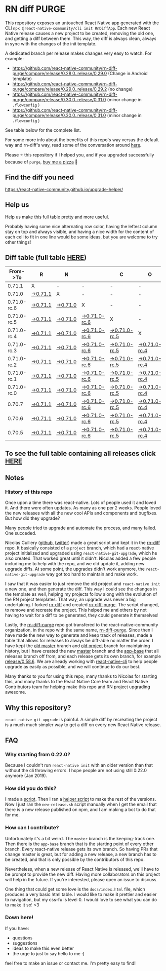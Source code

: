# RN diff PURGE

This repository exposes an untouched React Native app generated with the CLI
`npx @react-native-community/cli init RnDiffApp`. Each new React Native release causes a new project to be created, removing the old one, and getting a diff between them. This way, the diff is always clean, always in sync with the changes of the init template.

A dedicated branch per release makes changes very easy
to watch. For example:

* https://github.com/react-native-community/rn-diff-purge/compare/release/0.28.0..release/0.29.0
(Change in Android template)
* https://github.com/react-native-community/rn-diff-purge/compare/release/0.29.0..release/0.29.2
(no change)
* https://github.com/react-native-community/rn-diff-purge/compare/release/0.30.0..release/0.31.0
(minor change in `.flowconfig` )
* https://github.com/react-native-community/rn-diff-purge/compare/release/0.30.0..release/0.31.0
(minor change in `.flowconfig` )

See table below for the complete list.

For some more info about the benefits of this repo's way versus the default way and rn-diff's way, read some of the conversation around [here](https://github.com/react-native-community/discussions-and-proposals/issues/68#issuecomment-452227478).

Please :star: this repository if I helped you, and if you upgraded successfully because of `purge`, [buy me a pizza](https://www.buymeacoffee.com/pvinis) :pizza:

## Find the diff you need
https://react-native-community.github.io/upgrade-helper/

## Help us
Help us make [this](https://react-native-community.github.io/rn-diff-purge) full table pretty and more useful.

Probably having some nice alternating row color, having the leftest column stay on top and always visible, and having a nice width for the content of each cell to fit in one line would be some ideas, but you are welcome to try other things!

## Diff table (full table [HERE](https://react-native-community.github.io/rn-diff-purge/))

| From->To    | R                                                                                                               | N                                                                                                               |                                                                                                                           | C                                                                                                                         | O                                                                                                                         | R                                                                                                                         | E                                                                                                                         |                                                                                                                           | T                                                                                                                    | E                                                                                                          | A                                                                                                          | M |
| ----------- | --------------------------------------------------------------------------------------------------------------- | --------------------------------------------------------------------------------------------------------------- | ------------------------------------------------------------------------------------------------------------------------- | ------------------------------------------------------------------------------------------------------------------------- | ------------------------------------------------------------------------------------------------------------------------- | ------------------------------------------------------------------------------------------------------------------------- | ------------------------------------------------------------------------------------------------------------------------- | ------------------------------------------------------------------------------------------------------------------------- | -------------------------------------------------------------------------------------------------------------------- | ---------------------------------------------------------------------------------------------------------- | ---------------------------------------------------------------------------------------------------------- | - |
| 0.71.1      | X                                                                                                               | -                                                                                                               | -                                                                                                                         | -                                                                                                                         | -                                                                                                                         | -                                                                                                                         | -                                                                                                                         | -                                                                                                                         | -                                                                                                                    | -                                                                                                          | -                                                                                                          | - |
| 0.71.0      | [->0.71.1](https://github.com/react-native-community/rn-diff-purge/compare/release/0.71.0..release/0.71.1)      | X                                                                                                               | -                                                                                                                         | -                                                                                                                         | -                                                                                                                         | -                                                                                                                         | -                                                                                                                         | -                                                                                                                         | -                                                                                                                    | -                                                                                                          | -                                                                                                          | - |
| 0.71.0-rc.6 | [->0.71.1](https://github.com/react-native-community/rn-diff-purge/compare/release/0.71.0-rc.6..release/0.71.1) | [->0.71.0](https://github.com/react-native-community/rn-diff-purge/compare/release/0.71.0-rc.6..release/0.71.0) | X                                                                                                                         | -                                                                                                                         | -                                                                                                                         | -                                                                                                                         | -                                                                                                                         | -                                                                                                                         | -                                                                                                                    | -                                                                                                          | -                                                                                                          | - |
| 0.71.0-rc.5 | [->0.71.1](https://github.com/react-native-community/rn-diff-purge/compare/release/0.71.0-rc.5..release/0.71.1) | [->0.71.0](https://github.com/react-native-community/rn-diff-purge/compare/release/0.71.0-rc.5..release/0.71.0) | [->0.71.0-rc.6](https://github.com/react-native-community/rn-diff-purge/compare/release/0.71.0-rc.5..release/0.71.0-rc.6) | X                                                                                                                         | -                                                                                                                         | -                                                                                                                         | -                                                                                                                         | -                                                                                                                         | -                                                                                                                    | -                                                                                                          | -                                                                                                          | - |
| 0.71.0-rc.4 | [->0.71.1](https://github.com/react-native-community/rn-diff-purge/compare/release/0.71.0-rc.4..release/0.71.1) | [->0.71.0](https://github.com/react-native-community/rn-diff-purge/compare/release/0.71.0-rc.4..release/0.71.0) | [->0.71.0-rc.6](https://github.com/react-native-community/rn-diff-purge/compare/release/0.71.0-rc.4..release/0.71.0-rc.6) | [->0.71.0-rc.5](https://github.com/react-native-community/rn-diff-purge/compare/release/0.71.0-rc.4..release/0.71.0-rc.5) | X                                                                                                                         | -                                                                                                                         | -                                                                                                                         | -                                                                                                                         | -                                                                                                                    | -                                                                                                          | -                                                                                                          | - |
| 0.71.0-rc.3 | [->0.71.1](https://github.com/react-native-community/rn-diff-purge/compare/release/0.71.0-rc.3..release/0.71.1) | [->0.71.0](https://github.com/react-native-community/rn-diff-purge/compare/release/0.71.0-rc.3..release/0.71.0) | [->0.71.0-rc.6](https://github.com/react-native-community/rn-diff-purge/compare/release/0.71.0-rc.3..release/0.71.0-rc.6) | [->0.71.0-rc.5](https://github.com/react-native-community/rn-diff-purge/compare/release/0.71.0-rc.3..release/0.71.0-rc.5) | [->0.71.0-rc.4](https://github.com/react-native-community/rn-diff-purge/compare/release/0.71.0-rc.3..release/0.71.0-rc.4) | X                                                                                                                         | -                                                                                                                         | -                                                                                                                         | -                                                                                                                    | -                                                                                                          | -                                                                                                          | - |
| 0.71.0-rc.2 | [->0.71.1](https://github.com/react-native-community/rn-diff-purge/compare/release/0.71.0-rc.2..release/0.71.1) | [->0.71.0](https://github.com/react-native-community/rn-diff-purge/compare/release/0.71.0-rc.2..release/0.71.0) | [->0.71.0-rc.6](https://github.com/react-native-community/rn-diff-purge/compare/release/0.71.0-rc.2..release/0.71.0-rc.6) | [->0.71.0-rc.5](https://github.com/react-native-community/rn-diff-purge/compare/release/0.71.0-rc.2..release/0.71.0-rc.5) | [->0.71.0-rc.4](https://github.com/react-native-community/rn-diff-purge/compare/release/0.71.0-rc.2..release/0.71.0-rc.4) | [->0.71.0-rc.3](https://github.com/react-native-community/rn-diff-purge/compare/release/0.71.0-rc.2..release/0.71.0-rc.3) | X                                                                                                                         | -                                                                                                                         | -                                                                                                                    | -                                                                                                          | -                                                                                                          | - |
| 0.71.0-rc.1 | [->0.71.1](https://github.com/react-native-community/rn-diff-purge/compare/release/0.71.0-rc.1..release/0.71.1) | [->0.71.0](https://github.com/react-native-community/rn-diff-purge/compare/release/0.71.0-rc.1..release/0.71.0) | [->0.71.0-rc.6](https://github.com/react-native-community/rn-diff-purge/compare/release/0.71.0-rc.1..release/0.71.0-rc.6) | [->0.71.0-rc.5](https://github.com/react-native-community/rn-diff-purge/compare/release/0.71.0-rc.1..release/0.71.0-rc.5) | [->0.71.0-rc.4](https://github.com/react-native-community/rn-diff-purge/compare/release/0.71.0-rc.1..release/0.71.0-rc.4) | [->0.71.0-rc.3](https://github.com/react-native-community/rn-diff-purge/compare/release/0.71.0-rc.1..release/0.71.0-rc.3) | [->0.71.0-rc.2](https://github.com/react-native-community/rn-diff-purge/compare/release/0.71.0-rc.1..release/0.71.0-rc.2) | X                                                                                                                         | -                                                                                                                    | -                                                                                                          | -                                                                                                          | - |
| 0.71.0-rc.0 | [->0.71.1](https://github.com/react-native-community/rn-diff-purge/compare/release/0.71.0-rc.0..release/0.71.1) | [->0.71.0](https://github.com/react-native-community/rn-diff-purge/compare/release/0.71.0-rc.0..release/0.71.0) | [->0.71.0-rc.6](https://github.com/react-native-community/rn-diff-purge/compare/release/0.71.0-rc.0..release/0.71.0-rc.6) | [->0.71.0-rc.5](https://github.com/react-native-community/rn-diff-purge/compare/release/0.71.0-rc.0..release/0.71.0-rc.5) | [->0.71.0-rc.4](https://github.com/react-native-community/rn-diff-purge/compare/release/0.71.0-rc.0..release/0.71.0-rc.4) | [->0.71.0-rc.3](https://github.com/react-native-community/rn-diff-purge/compare/release/0.71.0-rc.0..release/0.71.0-rc.3) | [->0.71.0-rc.2](https://github.com/react-native-community/rn-diff-purge/compare/release/0.71.0-rc.0..release/0.71.0-rc.2) | [->0.71.0-rc.1](https://github.com/react-native-community/rn-diff-purge/compare/release/0.71.0-rc.0..release/0.71.0-rc.1) | X                                                                                                                    | -                                                                                                          | -                                                                                                          | - |
| 0.70.7      | [->0.71.1](https://github.com/react-native-community/rn-diff-purge/compare/release/0.70.7..release/0.71.1)      | [->0.71.0](https://github.com/react-native-community/rn-diff-purge/compare/release/0.70.7..release/0.71.0)      | [->0.71.0-rc.6](https://github.com/react-native-community/rn-diff-purge/compare/release/0.70.7..release/0.71.0-rc.6)      | [->0.71.0-rc.5](https://github.com/react-native-community/rn-diff-purge/compare/release/0.70.7..release/0.71.0-rc.5)      | [->0.71.0-rc.4](https://github.com/react-native-community/rn-diff-purge/compare/release/0.70.7..release/0.71.0-rc.4)      | [->0.71.0-rc.3](https://github.com/react-native-community/rn-diff-purge/compare/release/0.70.7..release/0.71.0-rc.3)      | [->0.71.0-rc.2](https://github.com/react-native-community/rn-diff-purge/compare/release/0.70.7..release/0.71.0-rc.2)      | [->0.71.0-rc.1](https://github.com/react-native-community/rn-diff-purge/compare/release/0.70.7..release/0.71.0-rc.1)      | [->0.71.0-rc.0](https://github.com/react-native-community/rn-diff-purge/compare/release/0.70.7..release/0.71.0-rc.0) | X                                                                                                          | -                                                                                                          | - |
| 0.70.6      | [->0.71.1](https://github.com/react-native-community/rn-diff-purge/compare/release/0.70.6..release/0.71.1)      | [->0.71.0](https://github.com/react-native-community/rn-diff-purge/compare/release/0.70.6..release/0.71.0)      | [->0.71.0-rc.6](https://github.com/react-native-community/rn-diff-purge/compare/release/0.70.6..release/0.71.0-rc.6)      | [->0.71.0-rc.5](https://github.com/react-native-community/rn-diff-purge/compare/release/0.70.6..release/0.71.0-rc.5)      | [->0.71.0-rc.4](https://github.com/react-native-community/rn-diff-purge/compare/release/0.70.6..release/0.71.0-rc.4)      | [->0.71.0-rc.3](https://github.com/react-native-community/rn-diff-purge/compare/release/0.70.6..release/0.71.0-rc.3)      | [->0.71.0-rc.2](https://github.com/react-native-community/rn-diff-purge/compare/release/0.70.6..release/0.71.0-rc.2)      | [->0.71.0-rc.1](https://github.com/react-native-community/rn-diff-purge/compare/release/0.70.6..release/0.71.0-rc.1)      | [->0.71.0-rc.0](https://github.com/react-native-community/rn-diff-purge/compare/release/0.70.6..release/0.71.0-rc.0) | [->0.70.7](https://github.com/react-native-community/rn-diff-purge/compare/release/0.70.6..release/0.70.7) | X                                                                                                          | - |
| 0.70.5      | [->0.71.1](https://github.com/react-native-community/rn-diff-purge/compare/release/0.70.5..release/0.71.1)      | [->0.71.0](https://github.com/react-native-community/rn-diff-purge/compare/release/0.70.5..release/0.71.0)      | [->0.71.0-rc.6](https://github.com/react-native-community/rn-diff-purge/compare/release/0.70.5..release/0.71.0-rc.6)      | [->0.71.0-rc.5](https://github.com/react-native-community/rn-diff-purge/compare/release/0.70.5..release/0.71.0-rc.5)      | [->0.71.0-rc.4](https://github.com/react-native-community/rn-diff-purge/compare/release/0.70.5..release/0.71.0-rc.4)      | [->0.71.0-rc.3](https://github.com/react-native-community/rn-diff-purge/compare/release/0.70.5..release/0.71.0-rc.3)      | [->0.71.0-rc.2](https://github.com/react-native-community/rn-diff-purge/compare/release/0.70.5..release/0.71.0-rc.2)      | [->0.71.0-rc.1](https://github.com/react-native-community/rn-diff-purge/compare/release/0.70.5..release/0.71.0-rc.1)      | [->0.71.0-rc.0](https://github.com/react-native-community/rn-diff-purge/compare/release/0.70.5..release/0.71.0-rc.0) | [->0.70.7](https://github.com/react-native-community/rn-diff-purge/compare/release/0.70.5..release/0.70.7) | [->0.70.6](https://github.com/react-native-community/rn-diff-purge/compare/release/0.70.5..release/0.70.6) | X |

## To see the full table containing all releases click [HERE](https://react-native-community.github.io/rn-diff-purge/)

## Notes

### History of this repo

Once upon a time there was react-native. Lots of people used it and loved it. And there were often updates. As many as one per 2 weeks. People loved the new releases with all the new cool APIs and components and bugfixes. But how did they upgrade?

Many people tried to upgrade and automate the process, and many failed. One succeded.

Nicolas Cuillery ([github](https://github.com/ncuillery), [twitter](https://twitter.com/ncuillery)) made a great script and kept it in the [rn-diff](https://github.com/ncuillery/rn-diff) repo. It basically consisted of a `project` branch, which had a react-native project initialized and upgraded using `react-native-git-upgrade`, which he also created. That worked great until it didn't. Nicolas added a few people including me to help with the repo, and we did update it, adding new upgrade diffs. At some point, the upgrades didn't work anymore, the `react-native-git-upgrade` way got too hard to maintain and make work.

I saw that it was easier to just remove the old project and `react-native init` a new one, and then generate the diff. This way I could see the changes in the template as well, helping my projects follow along with the evolution of the RN project templates. That way, an upgrade was never a big undertaking. I forked [rn-diff](https://github.com/ncuillery/rn-diff) and created [rn-diff-purge](https://github.com/react-native-community/rn-diff-purge). The script changed, to remove and recreate the project. This helped me and others by not having to wait for a diff to be generated, they could generate it themselves!

Lastly, the [rn-diff-purge](https://github.com/react-native-community/rn-diff-purge) repo got transfered to the react-native-community organization, in the repo with the same name, [rn-diff-purge](https://github.com/react-native-community/rn-diff-purge). Since then I have made the new way to generate and keep track of releases, made a table that allows for releases to always be diff-able no matter the order. I have kept the [old master](https://github.com/react-native-community/rn-diff-purge/tree/old/master) branch and [old project](https://github.com/react-native-community/rn-diff-purge/tree/old/project) branch for maintaining history, but I have created the new [master](https://github.com/react-native-community/rn-diff-purge/tree/master) branch and the [app-base](https://github.com/react-native-community/rn-diff-purge/tree/app-base) that all releases branch off from, and each release gets its own branch, for example [release/0.58.6](https://github.com/react-native-community/rn-diff-purge/tree/release/0.58.6). We are already working with [react-native-cli](https://github.com/react-native-community/react-native-cli) to help people upgrade as easily as possible, and we will continue to do our best.

Many thanks to you for using this repo, many thanks to Nicolas for starting this, and many thanks to the React Native Core team and React Native Contributors team for helping make this repo and RN project upgrading awesome.

## Why this repository?
`react-native-git-upgrade` is painful. A simple diff by recreating the project is a much much simpler way to get a diff on every new React Native release.

## FAQ

### Why starting from 0.22.0?

Because I couldn't run `react-native init` with an older version than that without the cli throwing errors. I hope people are not using still 0.22.0 anymore (Jan 2019).

### How did you do this?

I made a [script](https://github.com/react-native-community/rn-diff-purge/blob/master/new-release.sh). Then I ran a [helper script](https://github.com/react-native-community/rn-diff-purge/blob/master/new-release.sh) to make the rest of the versions.
Now I just ran the `new-release.sh` script manually when I get the email that there is a new release published on npm, and I am making a bot to do that for me.

### How can I contribute?

Unfortunately it's a bit weird. The `master` branch is the keeping-track one. Then there is the `app-base` branch that is the starting point of every other branch. Every react-native release gets its own branch. So having PRs that change master is great, but for adding a new release, a new branch has to be created, and that is only possible by the contributors of this repo.

Nevertheless, when a new release of React Native is released, we'll have to be prompt to provide
the new diff. Having more collaborators on this project will help in the future. If you're interested, please open an issue to discuss.

One thing that could get some love is the `docs/index.html` file, which produces a very basic html table. I would like to make it prettier and easier to navigation, but my css-fu is level 0. I would love to see what you can do to make it so! <3

### Down here!

If you have:
- questions
- suggestions
- ideas to make this even better
- the urge to just to say hello to me :)

feel free to make an issue or contact me. I'm pretty easy to find!
